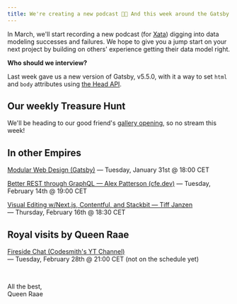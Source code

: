 ```yaml
---
title: We're creating a new podcast 👩‍💻 And this week around the Gatsby islands
---
```


In March, we'll start recording a new podcast (for [Xata](https://xata.io/)) digging into data modeling successes and failures. We hope to give you a jump start on your next project by building on others' experience getting their data model right.

**Who should we interview?**

Last week gave us a new version of Gatsby, v5.5.0, with it a way to set `html` and `body` attributes using [the Head API](https://www.gatsbyjs.com/docs/reference/release-notes/v5.5/#setting-html-and-body-attributes).

## Our weekly Treasure Hunt

We'll be heading to our good friend's [gallery opening](https://www.golsa.no/exhibitions/47-too-long-at-the-fair-fredrik-berberg-lena-christakis-olivia-drusin-nick-farhi/), so no stream this week!

## In other Empires

[Modular Web Design (Gatsby)](https://www.gatsbyjs.com/resources/webinars/modular-web-design/)
— Tuesday, January 31st @ 18:00 CET

[Better REST through GraphQL — Alex Patterson (cfe.dev)](https://cfe.dev/events/better-rest-through-graphql/)
— Tuesday, February 14th @ 19:00 CET

[Visual Editing w/Next.js, Contentful, and Stackbit — Tiff Janzen](https://www.learnwithjason.dev/visual-editing-w-next-js-contentful-and-stackbit)\
— Thursday, February 16th @ 18:30 CET

## Royal visits by Queen Raae

[Fireside Chat (Codesmith's YT Channel)](https://www.youtube.com/@Codesmith/streams)\
— Tuesday, February 28th @ 21:00 CET (not on the schedule yet)

&nbsp;

All the best,\
Queen Raae
